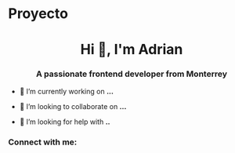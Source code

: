 # Proyecto
<h1 align="center">Hi 👋, I'm Adrian</h1>
<h3 align="center">A passionate frontend developer from Monterrey</h3>

- 🔭 I’m currently working on **...**

- 👯 I’m looking to collaborate on **...**

- 🤝 I’m looking for help with **..**

<h3 align="left">Connect with me:</h3>
<p align="left">
</p>
